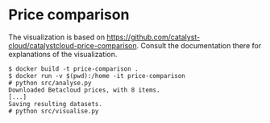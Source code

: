 # Price comparison

The visualization is based on https://github.com/catalyst-cloud/catalystcloud-price-comparison.
Consult the documentation there for explanations of the visualization.

```
$ docker build -t price-comparison .
$ docker run -v $(pwd):/home -it price-comparison
# python src/analyse.py
Downloaded Betacloud prices, with 8 items.
[...]
Saving resulting datasets.
# python src/visualise.py
```
